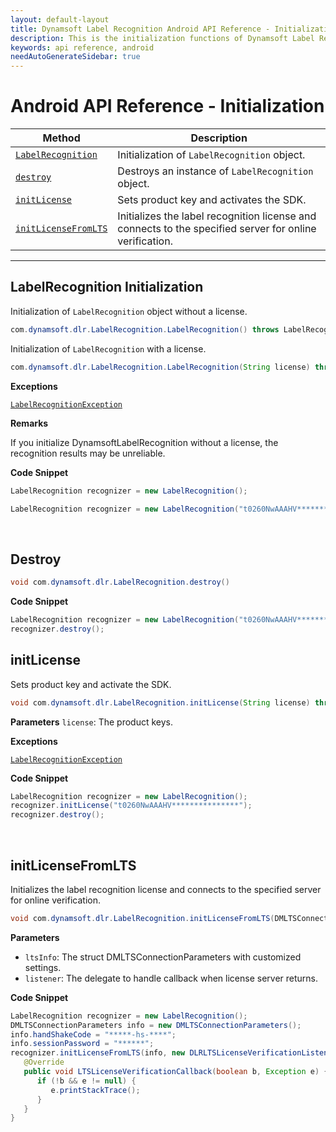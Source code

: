 ```yaml
---
layout: default-layout
title: Dynamsoft Label Recognition Android API Reference - Initialization
description: This is the initialization functions of Dynamsoft Label Recognition for Android API Reference.
keywords: api reference, android
needAutoGenerateSidebar: true
---
```


# Android API Reference - Initialization

| Method               | Description |
|----------------------|-------------|
  | [`LabelRecognition`](#labelrecognition) | Initialization of `LabelRecognition` object.|
  | [`destroy`](#destroy) | Destroys an instance of `LabelRecognition` object.|   
  | [`initLicense`](#initlicense) | Sets product key and activates the SDK. |
  | [`initLicenseFromLTS`](#initlicensefromlts) | Initializes the label recognition license and connects to the specified server for online verification. |

  ---

## LabelRecognition Initialization

Initialization of `LabelRecognition` object without a license.

```java
com.dynamsoft.dlr.LabelRecognition.LabelRecognition() throws LabelRecognitionException
```

Initialization of `LabelRecognition` with a license.

```java
com.dynamsoft.dlr.LabelRecognition.LabelRecognition(String license)	throws Exception
```

**Exceptions**

[`LabelRecognitionException`](../class/label-recognition-exception.md)


**Remarks**

If you initialize DynamsoftLabelRecognition without a license, the recognition results may be unreliable.

**Code Snippet**

```java
LabelRecognition recognizer = new LabelRecognition();
```

```java
LabelRecognition recognizer = new LabelRecognition("t0260NwAAAHV***************");
```

&nbsp;


## Destroy

```java
void com.dynamsoft.dlr.LabelRecognition.destroy()	
```

**Code Snippet**

```java
LabelRecognition recognizer = new LabelRecognition("t0260NwAAAHV***************");
recognizer.destroy();
```


## initLicense
Sets product key and activate the SDK.

```java
void com.dynamsoft.dlr.LabelRecognition.initLicense(String license) throws LabelRecognitionException
```   

**Parameters**
`license`: The product keys.

**Exceptions**

[`LabelRecognitionException`](../class/label-recognition-exception.md)

**Code Snippet**
```java
LabelRecognition recognizer = new LabelRecognition();
recognizer.initLicense("t0260NwAAAHV***************");
recognizer.destroy();
```

&nbsp;


## initLicenseFromLTS
Initializes the label recognition license and connects to the specified server for online verification.

```java
void com.dynamsoft.dlr.LabelRecognition.initLicenseFromLTS(DMLTSConnectionParameters ltsInfo, DLRLTSLicenseVerificationListener listener)
```   

**Parameters**
- `ltsInfo`: The struct DMLTSConnectionParameters with customized settings.  
- `listener`: The delegate to handle callback when license server returns.

**Code Snippet**
```java
LabelRecognition recognizer = new LabelRecognition();
DMLTSConnectionParameters info = new DMLTSConnectionParameters();
info.handShakeCode = "*****-hs-****";
info.sessionPassword = "******";
recognizer.initLicenseFromLTS(info, new DLRLTSLicenseVerificationListener() {
   @Override
   public void LTSLicenseVerificationCallback(boolean b, Exception e) {
      if (!b && e != null) {
         e.printStackTrace();
      }
   }
}
```

&nbsp;

